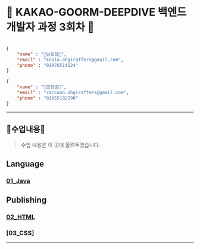 # 🐨 KAKAO-GOORM-DEEPDIVE 백엔드 개발자 과정 3회차 🦝

```json

{
    "name" : "🐨남효정🐨",
    "email" : "koala.ohgiraffers@gmail.com",
    "phone" : "01076514124"
}

{
    "name" : "🦝조평훈🦝",
    "email" : "raccoon.ohgiraffers@gmail.com",
    "phone" : "01055182290"
}


```

---
## 📖수업내용📖
> 수업 내용은 이 곳에 올려두겠습니다.
## Language
### [01_Java](https://github.com/20250225-KAKAO-GOORM-DEEPDIVE/01_java)

## Publishing
### [02_HTML](https://github.com/20250225-KAKAO-GOORM-DEEPDIVE/02_html)
### [03_CSS]

---
